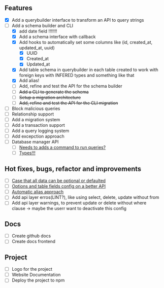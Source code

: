 ## Features

- [x] Add a querybuilder interface to transform an API to query strings
- [ ] Add a schema builder and CLI
  - [X] add date field !!!!!!!
  - [x] Add a schema interface with callback
  - [X] Add hooks to automatically set some columns like (id, created_at, updated_at, uuid)
    - [x] UUID
    - [x] Created_at
    - [x] Updated_at
  - [X] Add table schema in querybuilder in each table created to work with foreign keys with INFERED types and something like that
  - [X] Add alias!
  - [ ] Add, refine and test the API for the schema builder
  - [ ] ~~Add a CLI to generate the schema~~
  - [ ] ~~Setup a migration architecture~~
  - [ ] ~~Add, refine and test the API for the CLI migration~~
- [ ] Block malicious queries
- [ ] Relationship support
- [ ] Add a migration system
- [ ] Add a transaction support
- [ ] Add a query logging system
- [ ] Add excepction approach
- [ ] Database manager API
  - [ ] [Needs to adds a command to run queries?](https://github.com/CaioHVectorA/bun-sqlight/issues/4)
  - [ ] [Types!!!](https://github.com/CaioHVectorA/bun-sqlight/issues/19)

## Hot fixes, bugs, refactor and improvements
- [ ] [Case that all data can be optional or defaulted](https://github.com/CaioHVectorA/bun-sqlight/issues/15)
- [ ] [Options and table fields config on a better API](https://github.com/CaioHVectorA/bun-sqlight/issues/16)
- [ ] [Automatic alias approach](https://github.com/CaioHVectorA/bun-sqlight/issues/14) 
- [ ] Add api layer erros(LINT?), like using select, delete, update without from
- [ ] Add api layer warnings, to prevent update or delete without where clause -> maybe the userr want to deactivate this config

## Docs
- [ ] Create github docs
- [ ] Create docs frontend

## Project

- [ ] Logo for the project
- [ ] Website Documentation
- [ ] Deploy the project to npm
